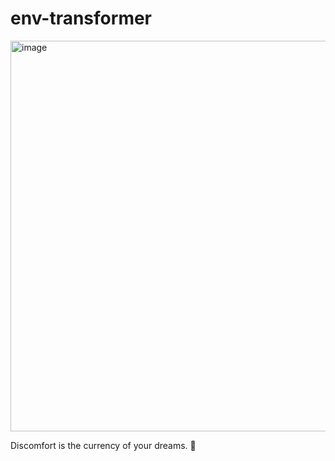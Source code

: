 # env-transformer

<img width="625" alt="image" src="https://github.com/user-attachments/assets/724d00ab-7cc7-4353-89d4-fa40512292b9" />

<!-- INSPIRATIONAL_QUOTE_START -->
Discomfort is the currency of your dreams.
🦖
<!-- INSPIRATIONAL_QUOTE_END -->
